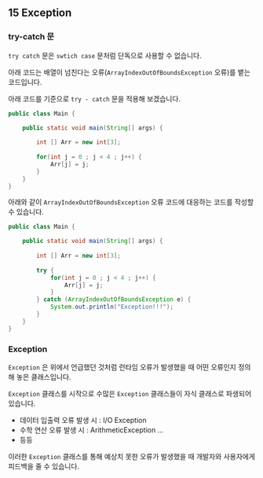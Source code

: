 ## 15 Exception

### try-catch 문

`try catch` 문은 `swtich case` 문처럼 단독으로 사용할 수 없습니다.

아래 코드는 배열이 넘친다는 오류(`ArrayIndexOutOfBoundsException` 오류)를 뱉는 코드입니다.

아래 코드를 기준으로 `try - catch` 문을 적용해 보겠습니다.

```java
public class Main {

	public static void main(String[] args) {
		
		int [] Arr = new int[3];
		
		for(int j = 0 ; j < 4 ; j++) {
			Arr[j] = j;
		}
	}
}
```

아래와 같이 `ArrayIndexOutOfBoundsException` 오류 코드에 대응하는 코드를 작성할 수 있습니다.

```java
public class Main {

	public static void main(String[] args) {
		
		int [] Arr = new int[3];
		
		try {
			for(int j = 0 ; j < 4 ; j++) {
				Arr[j] = j;
			}
		} catch (ArrayIndexOutOfBoundsException e) {
			System.out.println("Exception!!!");
		}
	}
}
```

### Exception

`Exception` 은 위에서 언급했던 것처럼 런타임 오류가 발생했을 때 어떤 오류인지 정의해 놓은 클래스입니다.

`Exception` 클래스를 시작으로 수많은 `Exception` 클래스들이 자식 클래스로 파생되어 있습니다.

- 데이터 입출력 오류  발생 시 : I/O Exception
- 수학 연산 오류 발생 시 : ArithmeticException …
- 등등

이러한 `Exception` 클래스를 통해 예상치 못한 오류가 발생했을 때 개발자와 사용자에게 피드백을 줄 수 있습니다.
